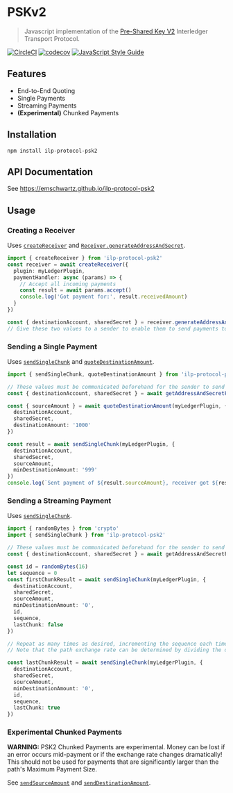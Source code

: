 # PSKv2
> Javascript implementation of the [Pre-Shared Key V2](https://github.com/interledger/rfcs/pull/351) Interledger Transport Protocol.

[![CircleCI](https://circleci.com/gh/emschwartz/ilp-protocol-psk2.svg?style=shield)](https://circleci.com/gh/emschwartz/ilp-protocol-psk2)
[![codecov](https://codecov.io/gh/emschwartz/ilp-protocol-psk2/branch/master/graph/badge.svg)](https://codecov.io/gh/emschwartz/ilp-protocol-psk2)
[![JavaScript Style Guide](https://img.shields.io/badge/code_style-standard-brightgreen.svg)](https://standardjs.com)

## Features

- End-to-End Quoting
- Single Payments
- Streaming Payments
- **(Experimental)** Chunked Payments

## Installation

```shell
npm install ilp-protocol-psk2
```

## API Documentation

See https://emschwartz.github.io/ilp-protocol-psk2

## Usage

### Creating a Receiver

Uses [`createReceiver`](https://emschwartz.github.io/ilp-protocol-psk2/modules/_receiver_.html#createreceiver) and [`Receiver.generateAddressAndSecret`](https://emschwartz.github.io/ilp-protocol-psk2/classes/_receiver_.receiver.html#generateaddressandsecret).

```typescript
import { createReceiver } from 'ilp-protocol-psk2'
const receiver = await createReceiver({
  plugin: myLedgerPlugin,
  paymentHandler: async (params) => {
    // Accept all incoming payments
    const result = await params.accept()
    console.log('Got payment for:', result.receivedAmount)
  }
})

const { destinationAccount, sharedSecret } = receiver.generateAddressAndSecret()
// Give these two values to a sender to enable them to send payments to this Receiver
```

### Sending a Single Payment

Uses [`sendSingleChunk`](https://emschwartz.github.io/ilp-protocol-psk2/modules/_sender_.html#sendsinglechunk) and [`quoteDestinationAmount`](https://emschwartz.github.io/ilp-protocol-psk2/modules/_sender_.html#quotedestinationamount).

```typescript
import { sendSingleChunk, quoteDestinationAmount } from 'ilp-protocol-psk2'

// These values must be communicated beforehand for the sender to send a payment
const { destinationAccount, sharedSecret } = await getAddressAndSecretFromReceiver()

const { sourceAmount } = await quoteDestinationAmount(myLedgerPlugin, {
  destinationAccount,
  sharedSecret,
  destinationAmount: '1000'
})

const result = await sendSingleChunk(myLedgerPlugin, {
  destinationAccount,
  sharedSecret,
  sourceAmount,
  minDestinationAmount: '999'
})
console.log(`Sent payment of ${result.sourceAmount}, receiver got ${result.destinationAmount}`)
```

### Sending a Streaming Payment

Uses [`sendSingleChunk`](https://emschwartz.github.io/ilp-protocol-psk2/modules/_sender_.html#sendsinglechunk).

```typescript
import { randomBytes } from 'crypto'
import { sendSingleChunk } from 'ilp-protocol-psk2'

// These values must be communicated beforehand for the sender to send a payment
const { destinationAccount, sharedSecret } = await getAddressAndSecretFromReceiver

const id = randomBytes(16)
let sequence = 0
const firstChunkResult = await sendSingleChunk(myLedgerPlugin, {
  destinationAccount,
  sharedSecret,
  sourceAmount,
  minDestinationAmount: '0',
  id,
  sequence,
  lastChunk: false
})

// Repeat as many times as desired, incrementing the sequence each time
// Note that the path exchange rate can be determined by dividing the destination amount returned by the chunk amount sent

const lastChunkResult = await sendSingleChunk(myLedgerPlugin, {
  destinationAccount,
  sharedSecret,
  sourceAmount,
  minDestinationAmount: '0',
  id,
  sequence,
  lastChunk: true
})
```

### Experimental Chunked Payments

**WARNING:** PSK2 Chunked Payments are experimental. Money can be lost if an error occurs mid-payment or if the exchange rate changes dramatically! This should not be used for payments that are significantly larger than the path's Maximum Payment Size.

See [`sendSourceAmount`](https://emschwartz.github.io/ilp-protocol-psk2/modules/_sender_.html#sendsourceamount) and [`sendDestinationAmount`](https://emschwartz.github.io/ilp-protocol-psk2/modules/_sender_.html#senddestinationamount).
